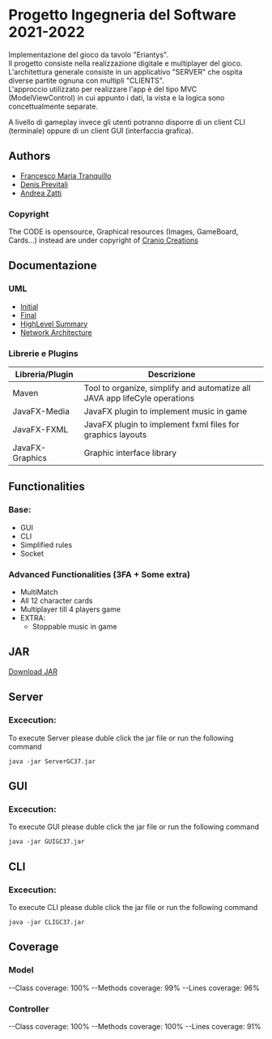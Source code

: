 # Progetto Ingegneria del Software 2021-2022

Implementazione del gioco da tavolo "Eriantys".\
Il progetto consiste nella realizzazione digitale e multiplayer del gioco.\
L'architettura generale consiste in un applicativo "SERVER" che ospita diverse partite ognuna con multipli "CLIENTS".\
L'approccio utilizzato per realizzare l'app è del tipo MVC (ModelViewControl) in cui appunto i dati, la vista e la logica sono concettualmente separate.

A livello di gameplay invece gli utenti potranno disporre di un client CLI (terminale) oppure di un client GUI (interfaccia grafica).

## Authors

* [Francesco Maria Tranquillo](https://github.com/FrancioT)
* [Denis Previtali](https://github.com/Denis-Previtali)
* [Andrea Zatti](https://github.com/ZattiAndrea)

### Copyright
The CODE is opensource, Graphical resources (Images, GameBoard, Cards...) instead are under copyright of  [Cranio Creations](http://www.craniocreations.it)

## Documentazione

### UML

* [Initial]()
* [Final]()
* [HighLevel Summary]()
* [Network Architecture]()

### Librerie e Plugins

| Libreria/Plugin  | Descrizione |
| -------------    | ------------- |
| Maven   | Tool to organize, simplify and automatize all JAVA app lifeCyle operations   |
| JavaFX-Media   | JavaFX plugin to implement music in game                             |
| JavaFX-FXML    | JavaFX plugin to implement fxml files for graphics layouts                         |
| JavaFX-Graphics  | Graphic interface library                                                                    | 

## Functionalities

### Base:
* GUI
* CLI
* Simplified rules 
* Socket
### Advanced Functionalities (3FA + Some extra)
* MultiMatch
* All 12 character cards 
* Multiplayer till 4 players game 
* EXTRA:
   * Stoppable music in game

## JAR 
[Download JAR]()
## Server
### Excecution:
To execute Server please duble click the jar file or run the following command
```
java -jar ServerGC37.jar 
```

## GUI
### Excecution:
To execute GUI please duble click the jar file or run the following command
```
java -jar GUIGC37.jar 
```

## CLI
### Excecution:
To execute CLI please duble click the jar file or run the following command
```
java -jar CLIGC37.jar 
```

## Coverage
### Model
--Class coverage: 100% 
--Methods coverage: 99%
--Lines coverage: 96%

### Controller
--Class coverage: 100% 
--Methods coverage: 100%
--Lines coverage: 91%

